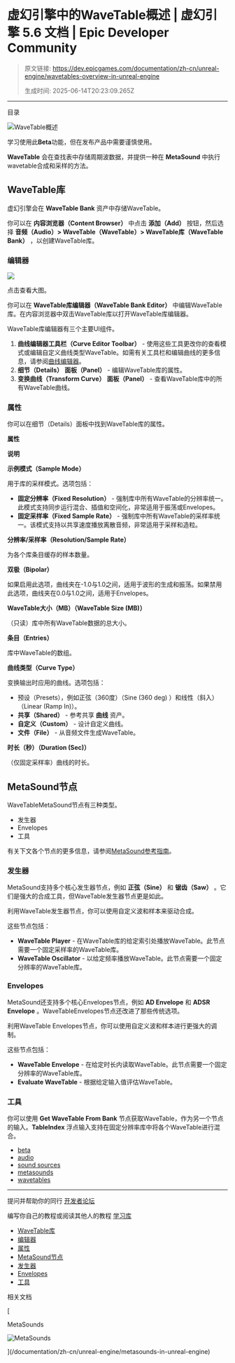 # 虚幻引擎中的WaveTable概述 | 虚幻引擎 5.6 文档 | Epic Developer Community

> 原文链接: https://dev.epicgames.com/documentation/zh-cn/unreal-engine/wavetables-overview-in-unreal-engine
> 
> 生成时间: 2025-06-14T20:23:09.265Z

---

目录

![WaveTable概述](https://dev.epicgames.com/community/api/documentation/image/8ccdb520-f641-4fa0-a349-c8eca7deadfe?resizing_type=fill&width=1920&height=335)

学习使用此**Beta**功能，但在发布产品中需要谨慎使用。

**WaveTable** 会在查找表中存储周期波数据，并提供一种在 **MetaSound** 中执行wavetable合成和采样的方法。

## WaveTable库

虚幻引擎会在 **WaveTable Bank** 资产中存储WaveTable。

你可以在 **内容浏览器（Content Browser）** 中点击 **添加（Add）** 按钮，然后选择 **音频（Audio）> WaveTable（WaveTable）> WaveTable库（WaveTable Bank）** ，以创建WaveTable库。

### 编辑器

[![](https://d1iv7db44yhgxn.cloudfront.net/documentation/images/75fa676a-6013-40f8-a3d5-a644f52a3b1f/wavetable_bank_editor.png)](https://d1iv7db44yhgxn.cloudfront.net/documentation/images/75fa676a-6013-40f8-a3d5-a644f52a3b1f/wavetable_bank_editor.png)

点击查看大图。

你可以在 **WaveTable库编辑器（WaveTable Bank Editor）** 中编辑WaveTable库。在内容浏览器中双击WaveTable库以打开WaveTable库编辑器。

WaveTable库编辑器有三个主要UI组件。

1.  **曲线编辑器工具栏（Curve Editor Toolbar）** - 使用这些工具更改你的查看模式或编辑自定义曲线类型WaveTable。如需有关工具栏和编辑曲线的更多信息，请参阅[曲线编辑器](/documentation/zh-cn/unreal-engine/animation-curve-editor-in-unreal-engine)。
2.  **细节（Details）** **面板（Panel）** - 编辑WaveTable库的属性。
3.  **变换曲线（Transform Curve）** **面板（Panel）** - 查看WaveTable库中的所有WaveTable曲线。

### 属性

你可以在细节（Details）面板中找到WaveTable库的属性。

**属性**

**说明**

**示例模式（Sample Mode）**

用于库的采样模式。选项包括：

-   **固定分辨率（Fixed Resolution）** - 强制库中所有WaveTable的分辨率统一。此模式支持同步运行混合、插值和空间化，非常适用于振荡或Envelopes。
-   **固定采样率（Fixed Sample Rate）** - 强制库中所有WaveTable的采样率统一。该模式支持以共享速度播放离散音频，非常适用于采样和造粒。

**分辨率/采样率（Resolution/Sample Rate）**

为各个库条目缓存的样本数量。

**双极（Bipolar）**

如果启用此选项，曲线夹在-1.0与1.0之间，适用于波形的生成和振荡。如果禁用此选项，曲线夹在0.0与1.0之间，适用于Envelopes。

**WaveTable大小（MB）（WaveTable Size (MB)）**

（只读）库中所有WaveTable数据的总大小。

**条目（Entries）**

库中WaveTable的数组。

**曲线类型（Curve Type）**

变换输出时应用的曲线。选项包括：

-   预设（Presets），例如正弦（360度）（Sine (360 deg) ）和线性（斜入）（Linear (Ramp In)）。
-   **共享（Shared）** - 参考共享 **曲线** 资产。
-   **自定义（Custom）** - 设计自定义曲线。
-   **文件（File）** - 从音频文件生成WaveTable。

**时长（秒）（Duration (Sec)）**

（仅固定采样率）曲线的时长。

## MetaSound节点

WaveTableMetaSound节点有三种类型。

-   发生器
-   Envelopes
-   工具

有关下文各个节点的更多信息，请参阅[MetaSound参考指南](/documentation/zh-cn/unreal-engine/metasounds-reference-guide-in-unreal-engine)。

### 发生器

MetaSound支持多个核心发生器节点，例如 **正弦（Sine）** 和 **锯齿（Saw）** 。它们是强大的合成工具，但WaveTable发生器节点更是如此。

利用WaveTable发生器节点，你可以使用自定义波和样本来驱动合成。

这些节点包括：

-   **WaveTable Player** - 在WaveTable库的给定索引处播放WaveTable。此节点需要一个固定采样率的WaveTable库。
-   **WaveTable Oscillator** - 以给定频率播放WaveTable。此节点需要一个固定分辨率的WaveTable库。

### Envelopes

MetaSound还支持多个核心Envelopes节点，例如 **AD Envelope** 和 **ADSR Envelope** 。WaveTableEnvelopes节点还改进了那些传统选项。

利用WaveTable Envelopes节点，你可以使用自定义波和样本进行更强大的调制。

这些节点包括：

-   **WaveTable Envelope** - 在给定时长内读取WaveTable。此节点需要一个固定分辨率的WaveTable库。
-   **Evaluate WaveTable** - 根据给定输入值评估WaveTable。

### 工具

你可以使用 **Get WaveTable From Bank** 节点获取WaveTable，作为另一个节点的输入。**TableIndex** 浮点输入支持在固定分辨率库中将各个WaveTable进行混合。

-   [beta](https://dev.epicgames.com/community/search?query=beta)
-   [audio](https://dev.epicgames.com/community/search?query=audio)
-   [sound sources](https://dev.epicgames.com/community/search?query=sound%20sources)
-   [metasounds](https://dev.epicgames.com/community/search?query=metasounds)
-   [wavetables](https://dev.epicgames.com/community/search?query=wavetables)

* * *

提问并帮助你的同行 [开发者论坛](https://forums.unrealengine.com/categories?tag=unreal-engine)

编写你自己的教程或阅读其他人的教程 [学习库](https://dev.epicgames.com/community/unreal-engine/learning)

-   [WaveTable库](/documentation/zh-cn/unreal-engine/wavetables-overview-in-unreal-engine#wavetable%E5%BA%93)
-   [编辑器](/documentation/zh-cn/unreal-engine/wavetables-overview-in-unreal-engine#%E7%BC%96%E8%BE%91%E5%99%A8)
-   [属性](/documentation/zh-cn/unreal-engine/wavetables-overview-in-unreal-engine#%E5%B1%9E%E6%80%A7)
-   [MetaSound节点](/documentation/zh-cn/unreal-engine/wavetables-overview-in-unreal-engine#metasound%E8%8A%82%E7%82%B9)
-   [发生器](/documentation/zh-cn/unreal-engine/wavetables-overview-in-unreal-engine#%E5%8F%91%E7%94%9F%E5%99%A8)
-   [Envelopes](/documentation/zh-cn/unreal-engine/wavetables-overview-in-unreal-engine#envelopes)
-   [工具](/documentation/zh-cn/unreal-engine/wavetables-overview-in-unreal-engine#%E5%B7%A5%E5%85%B7)

相关文档

[

MetaSounds

![MetaSounds](https://dev.epicgames.com/community/api/documentation/image/42b4f54b-185c-436b-8b27-2c3694f9a948?resizing_type=fit&width=160&height=92)

](/documentation/zh-cn/unreal-engine/metasounds-in-unreal-engine)